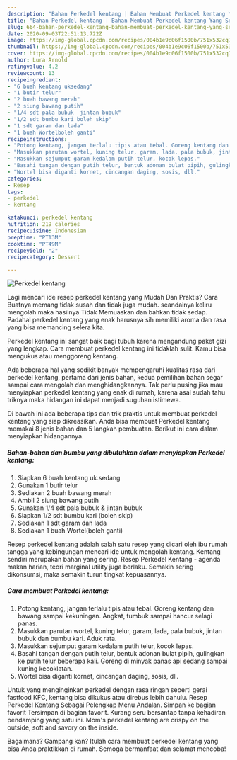 ```yaml
---
description: "Bahan Perkedel kentang | Bahan Membuat Perkedel kentang Yang Sempurna"
title: "Bahan Perkedel kentang | Bahan Membuat Perkedel kentang Yang Sempurna"
slug: 664-bahan-perkedel-kentang-bahan-membuat-perkedel-kentang-yang-sempurna
date: 2020-09-03T22:51:13.722Z
image: https://img-global.cpcdn.com/recipes/004b1e9c06f1500b/751x532cq70/perkedel-kentang-foto-resep-utama.jpg
thumbnail: https://img-global.cpcdn.com/recipes/004b1e9c06f1500b/751x532cq70/perkedel-kentang-foto-resep-utama.jpg
cover: https://img-global.cpcdn.com/recipes/004b1e9c06f1500b/751x532cq70/perkedel-kentang-foto-resep-utama.jpg
author: Lura Arnold
ratingvalue: 4.2
reviewcount: 13
recipeingredient:
- "6 buah kentang uksedang"
- "1 butir telur"
- "2 buah bawang merah"
- "2 siung bawang putih"
- "1/4 sdt pala bubuk  jintan bubuk"
- "1/2 sdt bumbu kari boleh skip"
- "1 sdt garam dan lada"
- "1 buah Wortelboleh ganti"
recipeinstructions:
- "Potong kentang, jangan terlalu tipis atau tebal. Goreng kentang dan bawang sampai kekuningan. Angkat, tumbuk sampai hancur selagi panas."
- "Masukkan parutan wortel, kuning telur, garam, lada, pala bubuk, jintan bubuk dan bumbu kari. Aduk rata."
- "Masukkan sejumput garam kedalam putih telur, kocok lepas."
- "Basahi tangan dengan putih telur, bentuk adonan bulat pipih, gulingkan ke putih telur beberapa kali. Goreng di minyak panas api sedang sampai kuning kecoklatan."
- "Wortel bisa diganti kornet, cincangan daging, sosis, dll."
categories:
- Resep
tags:
- perkedel
- kentang

katakunci: perkedel kentang 
nutrition: 219 calories
recipecuisine: Indonesian
preptime: "PT13M"
cooktime: "PT49M"
recipeyield: "2"
recipecategory: Dessert

---
```



![Perkedel kentang](https://img-global.cpcdn.com/recipes/004b1e9c06f1500b/751x532cq70/perkedel-kentang-foto-resep-utama.jpg)

Lagi mencari ide resep perkedel kentang yang Mudah Dan Praktis? Cara Buatnya memang tidak susah dan tidak juga mudah. seandainya keliru mengolah maka hasilnya Tidak Memuaskan dan bahkan tidak sedap. Padahal perkedel kentang yang enak harusnya sih memiliki aroma dan rasa yang bisa memancing selera kita.

Perkedel kentang ini sangat baik bagi tubuh karena mengandung paket gizi yang lengkap. Cara membuat perkedel kentang ini tidaklah sulit. Kamu bisa mengukus atau menggoreng kentang.

Ada beberapa hal yang sedikit banyak mempengaruhi kualitas rasa dari perkedel kentang, pertama dari jenis bahan, kedua pemilihan bahan segar sampai cara mengolah dan menghidangkannya. Tak perlu pusing jika mau menyiapkan perkedel kentang yang enak di rumah, karena asal sudah tahu triknya maka hidangan ini dapat menjadi suguhan istimewa.


Di bawah ini ada beberapa tips dan trik praktis untuk membuat perkedel kentang yang siap dikreasikan. Anda bisa membuat Perkedel kentang memakai 8 jenis bahan dan 5 langkah pembuatan. Berikut ini cara dalam menyiapkan hidangannya.

<!--inarticleads1-->

##### Bahan-bahan dan bumbu yang dibutuhkan dalam menyiapkan Perkedel kentang:

1. Siapkan 6 buah kentang uk.sedang
1. Gunakan 1 butir telur
1. Sediakan 2 buah bawang merah
1. Ambil 2 siung bawang putih
1. Gunakan 1/4 sdt pala bubuk &amp; jintan bubuk
1. Siapkan 1/2 sdt bumbu kari (boleh skip)
1. Sediakan 1 sdt garam dan lada
1. Sediakan 1 buah Wortel(boleh ganti)


Resep perkedel kentang adalah salah satu resep yang dicari oleh ibu rumah tangga yang kebingungan mencari ide untuk mengolah kentang. Kentang sendiri merupakan bahan yang sering. Resep Perkedel Kentang - agenda makan harian, teori marginal utility juga berlaku. Semakin sering dikonsumsi, maka semakin turun tingkat kepuasannya. 

<!--inarticleads2-->

##### Cara membuat Perkedel kentang:

1. Potong kentang, jangan terlalu tipis atau tebal. Goreng kentang dan bawang sampai kekuningan. Angkat, tumbuk sampai hancur selagi panas.
1. Masukkan parutan wortel, kuning telur, garam, lada, pala bubuk, jintan bubuk dan bumbu kari. Aduk rata.
1. Masukkan sejumput garam kedalam putih telur, kocok lepas.
1. Basahi tangan dengan putih telur, bentuk adonan bulat pipih, gulingkan ke putih telur beberapa kali. Goreng di minyak panas api sedang sampai kuning kecoklatan.
1. Wortel bisa diganti kornet, cincangan daging, sosis, dll.


Untuk yang menginginkan perkedel dengan rasa ringan seperti gerai fastfood KFC, kentang bisa dikukus atau direbus lebih dahulu. Resep Perkedel Kentang Sebagai Pelengkap Menu Andalan. Simpan ke bagian favorit Tersimpan di bagian favorit. Kurang seru bersantap tanpa kehadiran pendamping yang satu ini. Mom&#39;s perkedel kentang are crispy on the outside, soft and savory on the inside. 

Bagaimana? Gampang kan? Itulah cara membuat perkedel kentang yang bisa Anda praktikkan di rumah. Semoga bermanfaat dan selamat mencoba!

